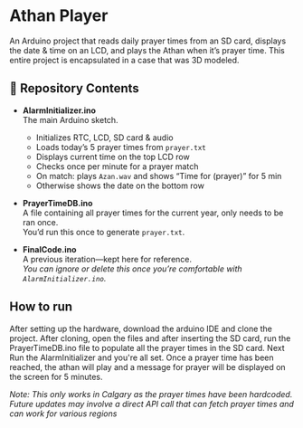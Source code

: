 # Athan Player

An Arduino project that reads daily prayer times from an SD card, displays the date & time on an LCD, and plays the Athan when it’s prayer time.
This entire project is encapsulated in a case that was 3D modeled.

## 📁 Repository Contents

- **AlarmInitializer.ino**  
  The main Arduino sketch.  
  - Initializes RTC, LCD, SD card & audio  
  - Loads today’s 5 prayer times from `prayer.txt`  
  - Displays current time on the top LCD row  
  - Checks once per minute for a prayer match  
  - On match: plays `Azan.wav` and shows “Time for (prayer)” for 5 min  
  - Otherwise shows the date on the bottom row

- **PrayerTimeDB.ino**  
  A file containing all prayer times for the current year, only needs to be ran once.  
  You’d run this once to generate `prayer.txt`.

- **FinalCode.ino**  
  A previous iteration—kept here for reference.  
  *You can ignore or delete this once you’re comfortable with `AlarmInitializer.ino`.*

## How to run

After setting up the hardware, download the arduino IDE and clone the project. 
After cloning, open the files and after inserting the SD card, run the PrayerTimeDB.ino file to populate all the prayer times in the SD card.
Next Run the AlarmInitializer and you're all set. Once a prayer time has been reached, the athan will play and a message for prayer will be displayed
on the screen for 5 minutes.

*Note: This only works in Calgary as the prayer times have been hardcoded. Future updates may involve a direct API call that can fetch prayer times and can work for various regions*
